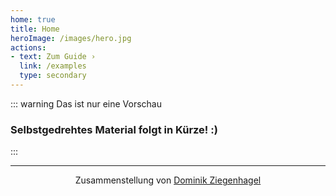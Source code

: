 ```yaml
---
home: true
title: Home
heroImage: /images/hero.jpg
actions:
- text: Zum Guide ›
  link: /examples
  type: secondary
---
```


::: warning Das ist nur eine Vorschau
### Selbstgedrehtes Material folgt in Kürze! :)
:::
<hr/>
<footer style="text-align: center">
Zusammenstellung von  <a target="_blank" href="https://ziegenhagel.com">Dominik Ziegenhagel</a>
</footer>